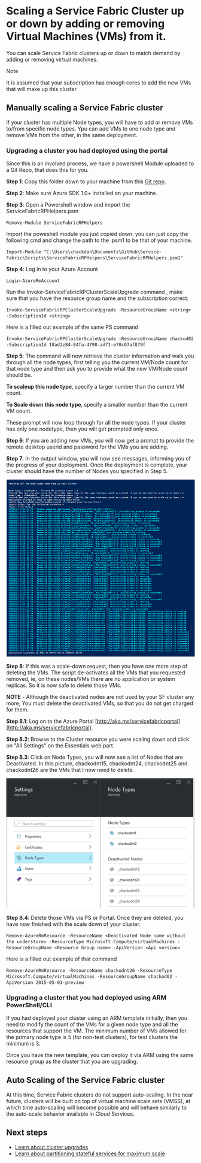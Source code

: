 <properties
   pageTitle="Scaling a Service Fabric cluster up or down | Microsoft Azure"
   description="Scale a Service Fabric Cluster up or down to match demand by adding or removing virtual machine nodes"
   services="service-fabric"
   documentationCenter=".net"
   authors="ChackDan"
   manager="timlt"
   editor=""/>

<tags
   ms.service="service-fabric"
   ms.devlang="dotnet"
   ms.topic="article"
   ms.tgt_pltfrm="na"
   ms.workload="na"
   ms.date="01/11/2016"
   ms.author="chackdan"/>

# Scaling a Service Fabric Cluster up or down by adding or removing Virtual Machines (VMs) from it.
You can scale Service Fabric clusters up or down to match demand by adding or removing virtual machines.

> [!NOTE]
> It is assumed that your subscription has enough cores to add the new VMs that will make up this cluster.
> 
> 
## Manually scaling a Service Fabric cluster
If your cluster has multiple Node types, you will have to add or remove VMs to/from specific node types. Ypu can add VMs to one node type and remove VMs from the other, in the same deployment.

### Upgrading a cluster you had deployed using the portal
Since this is an involved process, we have a powershell Module uploaded to a Git Repo, that does this for you. 

**Step 1**: Copy this folder down to your machine from this [Git repo](https://github.com/ChackDan/Service-Fabric/tree/master/Scripts/ServiceFabricRPHelpers).

**Step 2**: Make sure  Azure SDK 1.0+ installed on your machine.

**Step 3**: Open a Powershell window and import the ServiceFabricRPHelpers.psm

```
Remove-Module ServiceFabricRPHelpers
```

Import the poweshell module you just copied down.
you can just copy the following cmd and change the path to the .psm1 to be that of your machine. 

```
Import-Module "C:\Users\chackdan\Documents\GitHub\Service-Fabric\Scripts\ServiceFabricRPHelpers\ServiceFabricRPHelpers.psm1"
```

 **Step 4**: Log in to your Azure Account

```
Login-AzureRmAccount
```

Run the Invoke-ServiceFabricRPClusterScaleUpgrade command , make sure that you have the resource group name and the subscription correct.

```
Invoke-ServiceFabricRPClusterScaleUpgrade -ResourceGroupName <string> -SubscriptionId <string>
```

Here is a filled out example of the same PS command

```
Invoke-ServiceFabricRPClusterScaleUpgrade -ResourceGroupName chackod02 -SubscriptionId 18ad2z84-84fa-4798-ad71-e70c07af879f
```

  **Step 5**: The command will now retrieve the cluster information and walk you through all the node types, first telling you the current VM/Node count for that node type and then ask you to provide what the new VM/Node count should be.

 **To scaleup this node type**, specify a larger number than the current VM count.

**To Scale down this node type**, specify a smaller number than the current VM count. 

These prompt will now loop through for all the node types. If your cluster has only one nodetype, then you will get prompted only once.

  **Step 6**: If you are adding new VMs, you will now get a prompt to provide the remote desktop userid and password for the VMs you are adding.

**Step 7**: In the output window, you will now see messages, informing you of the progress of your deployment. Once the deployment is complete, your cluster should have the number of Nodes you specified in Step 5.

![ScaleupDownPSOut][ScaleupDownPSOut]

**Step 8**: If this was a scale-down request, then you have one more step of deleting the VMs. The script de-activates all the VMs that you requested removed, ie, on these nodes/VMs there are no application or system replicas. So it is now safe to delete those VMs. 

**NOTE** - Although the deactivated nodes are not used by your SF cluster any more, You must delete the deactivated VMs, so that you do not get charged for them. 

**Step 8.1**: Log on to the Azure Portal [http://aka.ms/servicefabricportal](http://aka.ms/servicefabricportal).

**Step 8.2**: Browse to the Cluster resource you were scaling down and click on "All Settings" on the Essentials web part.

**Step 8.3**: Click on Node Types, you will now see a list of Nodes that are Deactivated. In this picture, chackodnt15, chackodnt24, chackodnt25 and chackodnt26 are the VMs that I now need to delete.

![DeactivatedNodeList][DeactivatedNodeList]

**Step 8.4**: Delete those VMs via PS or Portal. Once they are deleted, you have now finished with the scale down of your cluster. 

```
Remove-AzureRmResource -ResourceName <Deactivated Node name without the understore> -ResourceType Microsoft.Compute/virtualMachines -ResourceGroupName <Resource Group name> -ApiVersion <Api version>
```
Here is a filled out example of that command

```
Remove-AzureRmResource -ResourceName chackodnt26 -ResourceType Microsoft.Compute/virtualMachines -ResourceGroupName chackod02 -ApiVersion 2015-05-01-preview
```

### Upgrading a cluster that you had deployed using ARM PowerShell/CLI
If you had deployed your cluster using an ARM template initially, then you need to modify the count of the VMs for a given node type and all the resources that support the VM. The minimum number of VMs allowed for the primary node type is 5 (for non-test clusters), for test clusters the minimum is 3.

Once you have the new template, you can deploy it via ARM using the same resource group as the cluster that you are upgrading. 

## Auto Scaling of the Service Fabric cluster
At this time, Service Fabric clusters do not support auto-scaling. In the near future, clusters will be built on top of virtual machine scale sets (VMSS), at which time auto-scaling will become possible and will behave similarly to the auto-scale behavior available in Cloud Services.

## Next steps
* [Learn about cluster upgrades](service-fabric-cluster-upgrade.md)
* [Learn about partitioning stateful services for maximum scale](service-fabric-concepts-partitioning.md)

<!--Image references-->

[ScaleupDownPSOut]: ./media/service-fabric-cluster-scale-up-down/ScaleupDownPSOut.png
[DeactivatedNodeList]: ./media/service-fabric-cluster-scale-up-down/DeactivatedNodeList.png
